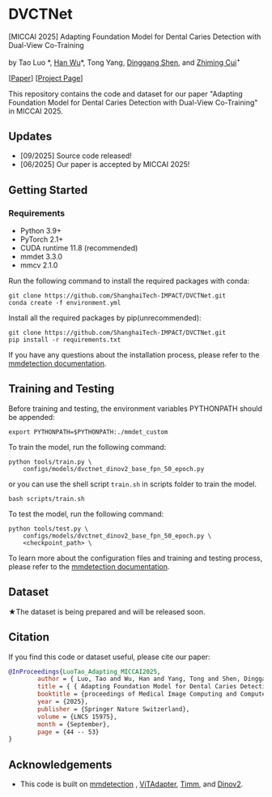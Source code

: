 # DVCTNet
[MICCAI 2025] Adapting Foundation Model for Dental Caries Detection with Dual-View Co-Training

by Tao Luo \*, [Han Wu](https://hanwu.website/)\*, Tong Yang, [Dinggang Shen](https://idea.bme.shanghaitech.edu.cn/), and [Zhiming Cui](https://shanghaitech-impact.github.io/)<sup>+</sup>

[[Paper](https://arxiv.org/abs/2508.20813)]   [[Project Page](https://shanghaitech-impact.github.io/DVCTNet/)]

This repository contains the code and dataset for our paper "Adapting Foundation Model for Dental Caries Detection with Dual-View Co-Training" in MICCAI 2025.

## Updates
- [09/2025] Source code released!
- [06/2025] Our paper is accepted by MICCAI 2025!

## Getting Started

### Requirements
- Python 3.9+
- PyTorch 2.1+
- CUDA runtime 11.8 (recommended)
- mmdet 3.3.0
- mmcv 2.1.0
   
Run the following command to install the required packages with conda:

```
git clone https://github.com/ShanghaiTech-IMPACT/DVCTNet.git
conda create -f environment.yml
```

Install all the required packages by pip(unrecommended):
```
git clone https://github.com/ShanghaiTech-IMPACT/DVCTNet.git
pip install -r requirements.txt
```

If you have any questions about the installation process, please refer to the [mmdetection documentation](https://mmdetection.readthedocs.io/en/v3.3.0/get_started.html).

## Training and Testing
Before training and testing, the environment variables PYTHONPATH should be appended:

```
export PYTHONPATH=$PYTHONPATH:./mmdet_custom
```
To train the model, run the following command:

```
python tools/train.py \
    configs/models/dvctnet_dinov2_base_fpn_50_epoch.py
```
or you can use the shell script `train.sh` in scripts folder to train the model.
```
bash scripts/train.sh
```

To test the model, run the following command:

```
python tools/test.py \
    configs/models/dvctnet_dinov2_base_fpn_50_epoch.py \
    <checkpoint_path> \
```

To learn more about the configuration files and training and testing process, please refer to the [mmdetection documentation](https://mmdetection.readthedocs.io/en/v3.3.0/).

## Dataset

★The dataset is being prepared and will be released soon.

## Citation

If you find this code or dataset useful, please cite our paper:

```bibtex
@InProceedings{LuoTao_Adapting_MICCAI2025,
        author = { Luo, Tao and Wu, Han and Yang, Tong and Shen, Dinggang and Cui, Zhiming},
        title = { { Adapting Foundation Model for Dental Caries Detection with Dual-View Co-Training } },
        booktitle = {proceedings of Medical Image Computing and Computer Assisted Intervention -- MICCAI 2025},
        year = {2025},
        publisher = {Springer Nature Switzerland},
        volume = {LNCS 15975},
        month = {September},
        page = {44 -- 53}
}
```

## Acknowledgements
- This code is built on [mmdetection](https://github.com/open-mmlab/mmdetection) , [ViTAdapter](https://github.com/czczup/ViT-Adapter), [Timm](https://github.com/rwightman/pytorch-image-models), and [Dinov2](https://github.com/facebookresearch/dinov2).